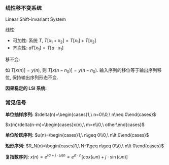### 线性移不变系统

Linear Shift-invariant System

线性:

- 可加性: 系统 $T$, $T[x_{1}+x_{2}]=T[x_{1}]+T[x_{2}]$
- 齐次性: $aT[x_{1}]=T[a\cdot x_{1}]$

移不变:

如 $T[x(n)]=y(n)$, 则 $T[x(n-n_{0})]=y(n-n_{0})$. 输入序列的移位等于输出序列移位, 保持输出序列形态不变.

**因果稳定的 LSI 系统:**

### 常见信号

**单位抽样序列:** $\delta(n)=\begin{cases}1,\ n=0\\0,\ n\neq 0\end{cases}$

$x(m)\delta(n-m)=\begin{cases}x(n),\ m=n\\0,\ other\end{cases}$

**单位阶跃序列:** $u(n)=\begin{cases}1,\ n\geq 0\\0,\ n\lt 0\end{cases}$

**矩形序列:** $R_N(n)=\begin{cases}1,\ N-1\geq n\geq 0\\0,\ n\lt 0\end{cases}$

**复指数序列:** $x(n)=e^{(\sigma + j\cdot\omega)n}=e^{\sigma \cdot n}[cox(\omega n)+j\cdot \sin(\omega  n)]$
